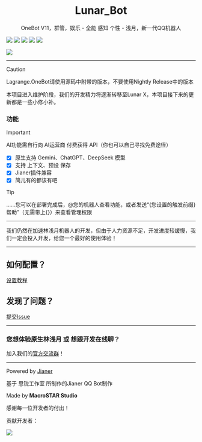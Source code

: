 <p align="center">
  <h1 align="center">Lunar_Bot</h1>
  <p align="center">OneBot V11，群管，娱乐 - 全能 感知 个性 - 浅月，新一代QQ机器人</p>
</p>

![](https://img.shields.io/badge/Python-3.12+-3776AB?style=for-the-badge&logo=Python&logoColor=ffffff)
![](https://img.shields.io/github/stars/MacroSTAR-MS/Lunar_Bot)
![](https://img.shields.io/github/release/MacroSTAR-MS/Lunar_Bot)
![](https://img.shields.io/github/issues/MacroSTAR-Studio/Lunar_Bot?color=F48D73)
![](https://img.shields.io/github/license/MacroSTAR-MS/Lunar_Bot.svg1)

![](https://api.moedog.org/count/@MacroSTAR-MS.readme)

----

>[!Caution]
>Lagrange.OneBot请使用源码中附带的版本，不要使用Nightly Release中的版本
>
>本项目进入维护阶段，我们的开发精力将逐渐转移至Lunar X，本项目接下来的更新都是一些小修小补。

### 功能

> [!Important] 
> AI功能需自行向 AI运营商 付费获得 API（你也可以自己寻找免费途径）
- [x] 原生支持 Gemini、ChatGPT、DeepSeek 模型
- [x] 支持 上下文、预设 保存
- [x] Jianer插件兼容
- [x] 简儿有的都该有吧
> [!Tip]
> ……您可以在部署完成后，@您的机器人查看功能，或者发送“{您设置的触发前缀}帮助”（无需带上{}）来查看管理权限
----

我们仍然在加速林浅月机器人的开发，但由于人力资源不足，开发进度较缓慢，我们一定会投入开发，给您一个最好的使用体验！

----

## 如何配置？

[设置教程](https://github.com/MacroSTAR-Studio/Lunar_Bot/wiki/%E8%AE%BE%E7%BD%AE%E6%95%99%E7%A8%8B)

## 发现了问题？

[提交Issue](https://github.com/MacroSTAR-Studio/Lunar_Bot/issues/new)

----

### 您想体验原生林浅月 或 想跟开发在线聊？

加入我们的[官方交流群](https://qm.qq.com/q/BLqAkTczUk)！

----

Powered by [Jianer](https://github.com/SRInternet-Studio/Jianer_QQ_bot)

基于 思锐工作室 所制作的Jianer QQ Bot制作

Made by **MacroSTAR Studio**

感谢每一位开发者的付出！

贡献开发者：

![](https://contrib.rocks/image?repo=MacroSTAR-MS/Lunar_Bot)
